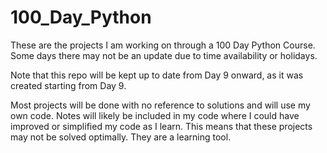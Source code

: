 # 100_Day_Python

These are the projects I am working on through a 100 Day Python Course. 
Some days there may not be an update due to time availability or holidays.

Note that this repo will be kept up to date from Day 9 onward, as it was 
created starting from Day 9.

Most projects will be done with no reference to solutions and will use my own code. Notes will likely be included
in my code where I could have improved or simplified my code as I learn. This means that these projects may not
be solved optimally. They are a learning tool.
